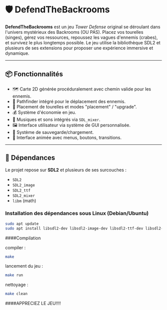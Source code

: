 # 🛡️ DefendTheBackrooms

**DefendTheBackrooms** est un jeu *Tower Defense* original se déroulant dans l'univers mystérieux des Backrooms (OU PAS). Placez vos tourelles (singes), gérez vos ressources, repoussez les vagues d'ennemis (crabes), et survivez le plus longtemps possible. Le jeu utilise la bibliothèque SDL2 et plusieurs de ses extensions pour proposer une expérience immersive et dynamique.

---

## 📦 Fonctionnalités

- 🗺️ Carte 2D générée procéduralement avec chemin valide pour les ennemis.
- 🧠 Pathfinder intégré pour le déplacement des ennemis.
- 🗼 Placement de tourelles et modes "placement" / "upgrade".
- 💰 Système d'économie en jeu.
- 🎵 Musiques et sons intégrés via `SDL_mixer`.
- 🖼️ Interface utilisateur via système de GUI personnalisée.
- 💾 Système de sauvegarde/chargement.
- 🔀 Interface animée avec menus, boutons, transitions.

---

## 🧱 Dépendances

Le projet repose sur **SDL2** et plusieurs de ses surcouches :

- `SDL2`
- `SDL2_image`
- `SDL2_ttf`
- `SDL2_mixer`
- `libm` (math)

### Installation des dépendances sous Linux (Debian/Ubuntu)

```bash
sudo apt update
sudo apt install libsdl2-dev libsdl2-image-dev libsdl2-ttf-dev libsdl2-mixer-dev
```
####Compilation

compiler :
```bash
make
```

lancement du jeu :
```bash
make run
```

nettoyage :
```bash
make clean
```

####APPRECIEZ LE JEU!!!!

